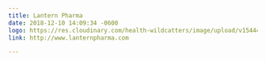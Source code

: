 ```yaml
---
title: Lantern Pharma
date: 2018-12-10 14:09:34 -0600
logo: https://res.cloudinary.com/health-wildcatters/image/upload/v1544472587/LanternPharma.jpg
link: http://www.lanternpharma.com

---
```

